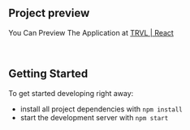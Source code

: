 ## Project preview

You Can Preview The Application at [TRVL | React](https://trvl-react.alieslam.tech/)

<br/>

## Getting Started

To get started developing right away:

- install all project dependencies with `npm install`
- start the development server with `npm start`
